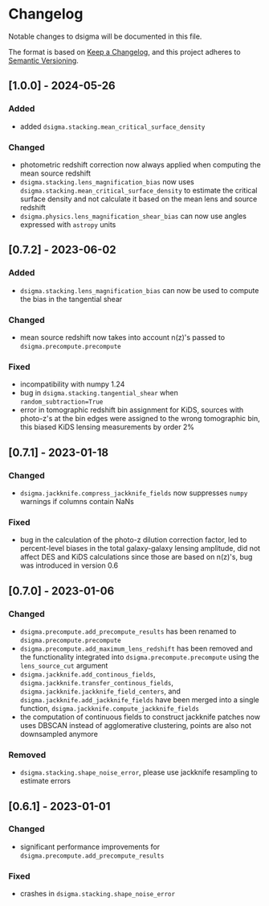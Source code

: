 # Changelog
Notable changes to dsigma will be documented in this file.

The format is based on [Keep a Changelog](https://keepachangelog.com/en/1.0.0/),
and this project adheres to [Semantic Versioning](https://semver.org/spec/v2.0.0.html).

## [1.0.0] - 2024-05-26

### Added
- added `dsigma.stacking.mean_critical_surface_density`

### Changed
- photometric redshift correction now always applied when computing the mean source redshift
- `dsigma.stacking.lens_magnification_bias` now uses `dsigma.stacking.mean_critical_surface_density` to estimate the critical surface density and not calculate it based on the mean lens and source redshift
- `dsigma.physics.lens_magnification_shear_bias` can now use angles expressed with `astropy` units

## [0.7.2] - 2023-06-02

### Added

- `dsigma.stacking.lens_magnification_bias` can now be used to compute the bias in the tangential shear

### Changed

- mean source redshift now takes into account n(z)'s passed to `dsigma.precompute.precompute`

### Fixed

- incompatibility with numpy 1.24
- bug in `dsigma.stacking.tangential_shear` when `random_subtraction=True`
- error in tomographic redshift bin assignment for KiDS, sources with photo-z's at the bin edges were assigned to the wrong tomographic bin, this biased KiDS lensing measurements by order 2%

## [0.7.1] - 2023-01-18

### Changed

- `dsigma.jackknife.compress_jackknife_fields` now suppresses `numpy` warnings if columns contain NaNs

### Fixed

- bug in the calculation of the photo-z dilution correction factor, led to percent-level biases in the total galaxy-galaxy lensing amplitude, did not affect DES and KiDS calculations since those are based on n(z)'s, bug was introduced in version 0.6

## [0.7.0] - 2023-01-06

### Changed

- `dsigma.precompute.add_precompute_results` has been renamed to `dsigma.precompute.precompute`
- `dsigma.precompute.add_maximum_lens_redshift` has been removed and the functionality integrated into `dsigma.precompute.precompute` using the `lens_source_cut` argument
- `dsigma.jackknife.add_continous_fields`, `dsigma.jackknife.transfer_continous_fields`, `dsigma.jackknife.jackknife_field_centers`, and `dsigma.jackknife.add_jackknife_fields` have been merged into a single function, `dsigma.jackknife.compute_jackknife_fields`
- the computation of continuous fields to construct jackknife patches now uses DBSCAN instead of agglomerative clustering, points are also not downsampled anymore

### Removed

- `dsigma.stacking.shape_noise_error`, please use jackknife resampling to estimate errors

## [0.6.1] - 2023-01-01

### Changed

- significant performance improvements for `dsigma.precompute.add_precompute_results`

### Fixed

- crashes in `dsigma.stacking.shape_noise_error`
